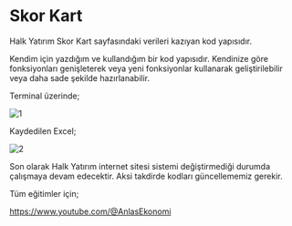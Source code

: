 # Skor Kart

Halk Yatırım Skor Kart sayfasındaki verileri kazıyan kod yapısıdır.

Kendim için yazdığım ve kullandığım bir kod yapısıdır. Kendinize göre fonksiyonları genişleterek veya yeni fonksiyonlar kullanarak geliştirilebilir veya daha sade şekilde hazırlanabilir.

Terminal üzerinde;

![1](https://github.com/AnlasEkonomi/SkorKart/assets/173607120/f88b4b1c-b873-48cd-ac14-da379d8e6a0f)

Kaydedilen Excel;

![2](https://github.com/AnlasEkonomi/SkorKart/assets/173607120/e79ff47b-fd5f-494f-bd21-98af3deb2561)


Son olarak Halk Yatırım internet sitesi sistemi değiştirmediği durumda çalışmaya devam edecektir. Aksi takdirde kodları güncellememiz gerekir.

Tüm eğitimler için;

https://www.youtube.com/@AnlasEkonomi
